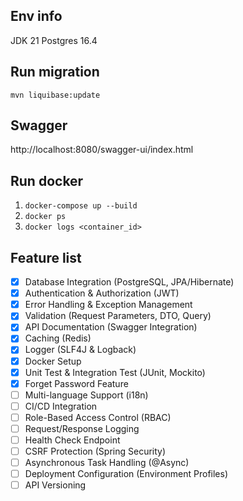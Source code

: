 ## Env info
JDK 21
Postgres 16.4

## Run migration
`mvn liquibase:update`

## Swagger
http://localhost:8080/swagger-ui/index.html

## Run docker
1. `docker-compose up --build`
2. `docker ps`
3. `docker logs <container_id>`

## Feature list
- [x] Database Integration (PostgreSQL, JPA/Hibernate)
- [x] Authentication & Authorization (JWT)
- [x] Error Handling & Exception Management
- [x] Validation (Request Parameters, DTO, Query)
- [x] API Documentation (Swagger Integration)
- [x] Caching (Redis)
- [x] Logger (SLF4J & Logback)
- [x] Docker Setup
- [x] Unit Test & Integration Test (JUnit, Mockito)
- [x] Forget Password Feature
- [ ] Multi-language Support (i18n)
- [ ] CI/CD Integration
- [ ] Role-Based Access Control (RBAC)
- [ ] Request/Response Logging
- [ ] Health Check Endpoint
- [ ] CSRF Protection (Spring Security)
- [ ] Asynchronous Task Handling (@Async)
- [ ] Deployment Configuration (Environment Profiles)
- [ ] API Versioning
